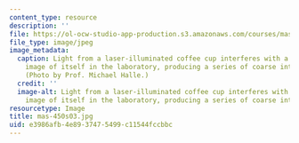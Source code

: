 ```yaml
---
content_type: resource
description: ''
file: https://ol-ocw-studio-app-production.s3.amazonaws.com/courses/mas-450-holographic-imaging-spring-2003/e3986afb4e8937475499c11544fccbbc_mas-450s03.jpg
file_type: image/jpeg
image_metadata:
  caption: Light from a laser-illuminated coffee cup interferes with a holographic
    image of itself in the laboratory, producing a series of coarse interference fringes.
    (Photo by Prof. Michael Halle.)
  credit: ''
  image-alt: Light from a laser-illuminated coffee cup interferes with a holographic
    image of itself in the laboratory, producing a series of coarse interference fringes.
resourcetype: Image
title: mas-450s03.jpg
uid: e3986afb-4e89-3747-5499-c11544fccbbc
---
```

